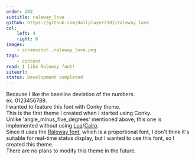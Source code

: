 ```yaml
---
order: 202
subtitle: raleway_love
github: https://github.com/dollplayer2501/raleway_love
col:
    left: 4
    right: 8
images:
    - screenshot..raleway_love.png
tags:
    - content
read: I like Raleway font!
siteurl:
status: Development completed
---
```



Because I like the baseline deviation of the numbers.  
ex. 0123456789.  
I wanted to feature this font with Conky theme.  
This is the first theme I created when I started using Conky.  
Unlike 'angle_minus_five_degrees' mentioned above, this one is implemented without using [Lua](https://www.lua.org/)/[Cairo](https://www.cairographics.org/).  
Since it uses the [Raleway font](https://fonts.google.com/specimen/Raleway), which is a proportional font, I don't think it's suitable for real-time status display, but I wanted to use this font, so I created this theme.  
There are no plans to modify this theme in the future.
